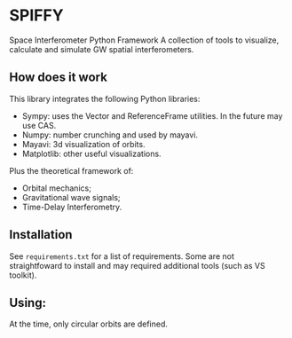 # SPIFFY
 Space Interferometer Python Framework
 A collection of tools to visualize, calculate and simulate GW spatial interferometers.
 
 ## How does it work
 
 This library integrates the following Python libraries:
 - Sympy: uses the Vector and ReferenceFrame utilities. In the future may use CAS.
 - Numpy: number crunching and used by mayavi.
 - Mayavi: 3d visualization of orbits.
 - Matplotlib: other useful visualizations.
 
 Plus the theoretical framework of:
 - Orbital mechanics;
 - Gravitational wave signals;
 - Time-Delay Interferometry.
 
 
 
 ## Installation
 
 See `requirements.txt` for a list of requirements. Some are not straightfoward to install and may required additional tools (such as VS toolkit).
 
 ## Using:
 
 At the time, only circular orbits are defined.
